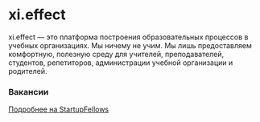 # xi.effect

xi.effect — это платформа построения образовательных процессов в учебных организациях. Мы ничему не учим. Мы лишь предоставляем комфортную, полезную среду для учителей, преподавателей, студентов, репетиторов, администрации учебной организации и родителей. 

### Вакансии
[Подробнее на StartupFellows](https://startupfellows.ru/vacancy/3995)
